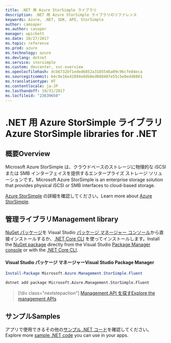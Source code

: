 ```yaml
---
title: .NET 用 Azure StorSimple ライブラリ
description: .NET 用 Azure StorSimple ライブラリのリファレンス
keywords: Azure, .NET, SDK, API, StorSimple
author: camsoper
ms.author: casoper
manager: wpickett
ms.date: 10/27/2017
ms.topic: reference
ms.prod: azure
ms.technology: azure
ms.devlang: dotnet
ms.service: storsimple
ms.custom: devcenter, svc-overview
ms.openlocfilehash: dcb6732bf1eded6852a3185546a09c96cfe84eca
ms.sourcegitcommit: 64c9e16e42894e8db8ed088487e55c5e0edd6861
ms.translationtype: HT
ms.contentlocale: ja-JP
ms.lasthandoff: 10/31/2017
ms.locfileid: "23639650"
---
```

# <a name="azure-storsimple-libraries-for-net"></a><span data-ttu-id="3b8a1-104">.NET 用 Azure StorSimple ライブラリ</span><span class="sxs-lookup"><span data-stu-id="3b8a1-104">Azure StorSimple libraries for .NET</span></span>

## <a name="overview"></a><span data-ttu-id="3b8a1-105">概要</span><span class="sxs-lookup"><span data-stu-id="3b8a1-105">Overview</span></span>

<span data-ttu-id="3b8a1-106">Microsoft Azure StorSimple は、クラウドベースのストレージに物理的な iSCSI または SMB インターフェイスを提供するエンタープライズ ストレージ ソリューションです。</span><span class="sxs-lookup"><span data-stu-id="3b8a1-106">Microsoft Azure StorSimple is an enterprise storage solution that provides physical iSCSI or SMB interfaces to cloud-based storage.</span></span> 

<span data-ttu-id="3b8a1-107">[Azure StorSimple](/azure/storsimple/) の詳細を確認してください。</span><span class="sxs-lookup"><span data-stu-id="3b8a1-107">Learn more about [Azure StorSimple](/azure/storsimple/).</span></span>    

## <a name="management-library"></a><span data-ttu-id="3b8a1-108">管理ライブラリ</span><span class="sxs-lookup"><span data-stu-id="3b8a1-108">Management library</span></span>

<span data-ttu-id="3b8a1-109">[NuGet パッケージ](https://www.nuget.org/packages/Microsoft.Azure.Management.StorSimple.Fluent)を Visual Studio [パッケージ マネージャー コンソール][PackageManager]から直接インストールするか、[.NET Core CLI][DotNetCLI] を使ってインストールします。</span><span class="sxs-lookup"><span data-stu-id="3b8a1-109">Install the [NuGet package](https://www.nuget.org/packages/Microsoft.Azure.Management.StorSimple.Fluent) directly from the Visual Studio [Package Manager console][PackageManager] or with the [.NET Core CLI][DotNetCLI].</span></span>

#### <a name="visual-studio-package-manager"></a><span data-ttu-id="3b8a1-110">Visual Studio パッケージ マネージャー</span><span class="sxs-lookup"><span data-stu-id="3b8a1-110">Visual Studio Package Manager</span></span>

```powershell
Install-Package Microsoft.Azure.Management.StorSimple.Fluent
```

```bash
dotnet add package Microsoft.Azure.Management.StorSimple.Fluent
```

> [!div class="nextstepaction"]
> [<span data-ttu-id="3b8a1-111">Management API を探す</span><span class="sxs-lookup"><span data-stu-id="3b8a1-111">Explore the management APIs</span></span>](/dotnet/api/overview/azure/monitor/management)

## <a name="samples"></a><span data-ttu-id="3b8a1-112">サンプル</span><span class="sxs-lookup"><span data-stu-id="3b8a1-112">Samples</span></span>

<span data-ttu-id="3b8a1-113">アプリで使用できるその他の[サンプル .NET コード](https://azure.microsoft.com/resources/samples/?platform=dotnet)を確認してください。</span><span class="sxs-lookup"><span data-stu-id="3b8a1-113">Explore more [sample .NET code](https://azure.microsoft.com/resources/samples/?platform=dotnet) you can use in your apps.</span></span>

[PackageManager]: https://docs.microsoft.com/nuget/tools/package-manager-console
[DotNetCLI]: https://docs.microsoft.com/dotnet/core/tools/dotnet-add-package